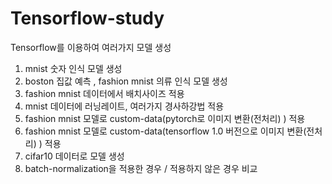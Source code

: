 # Tensorflow-study
Tensorflow를 이용하여 여러가지 모델 생성

1. mnist 숫자 인식 모델 생성
2. boston 집값 예측 , fashion mnist 의류 인식 모델 생성
3. fashion mnist 데이터에서 배치사이즈 적용
4. mnist 데이터에 러닝레이트, 여러가지 경사하강법 적용
5. fashion mnist 모델로 custom-data(pytorch로 이미지 변환(전처리) ) 적용
6. fashion mnist 모델로 custom-data(tensorflow 1.0 버전으로 이미지 변환(전처리) ) 적용
7. cifar10 데이터로 모델 생성
8. batch-normalization을 적용한 경우 / 적용하지 않은 경우 비교


